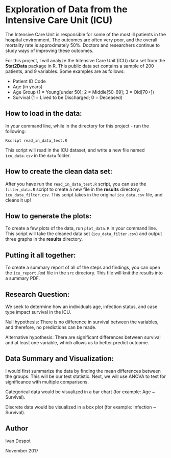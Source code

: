 # Exploration of Data from the Intensive Care Unit (ICU)
  The Intensive Care Unit is responsible for some of the most ill patients in the hospital environment. The outcomes are often very poor, and the overall mortality rate is approximately 50%. Doctors and researchers continue to study ways of improving these outcomes.

  For this project, I will analyze the Intensive Care Unit (ICU) data set from the **Stat2Data** package in R. This public data set contains a sample of 200 patients, and 9 variables. Some examples are as follows:

  * Patient ID Code
  * Age (in years)
  * Age Group (1 = Young[under 50]; 2 = Middle[50-69]; 3 = Old[70+])
  * Survival (1 = Lived to be Discharged; 0 = Deceased)

## How to load in the data:

In your command line, while in the directory for this project -  run the following:

`Rscript read_in_data_test.R`

This script will read in the ICU dataset, and write a new file named `icu_data.csv` in the `data` folder.

## How to create the clean data set:

After you have run the `read_in_data_test.R` script, you can use the `filter_data.R` script to create a new file in the **results** directory: `icu_data_filter.csv`. This script takes in the original `icu_data.csv` file, and cleans it up!

## How to generate the plots:

To create a few plots of the data, run `plot_data.R` in your command line. This script will take the cleaned data set (`icu_data_filter.csv`) and output three graphs in the **results** directory.

## Putting it all together:
To create a summary report of all of the steps and findings, you can open the `icu_report.Rmd` file in the `src` directory. This file will knit the results into a summary PDF.

## Research Question:

We seek to determine how an individuals age, infection status, and case type impact survival in the ICU.

Null hypothesis: There is no difference in survival between the variables, and therefore, no predictions can be made.

Alternative hypothesis: There are significant differences between survival and at least one variable, which allows us to better predict outcome.

## Data Summary and Visualization:

I would first summarize the data by finding the mean differences between the groups. This will be our test statistic. Next, we will use ANOVA to test for significance with multiple comparisons.

Categorical data would be visualized in a bar chart (for example: Age ~ Survival).

Discrete data would be visualized in a box plot (for example: Infection ~ Survival).

## Author

Ivan Despot

November 2017
